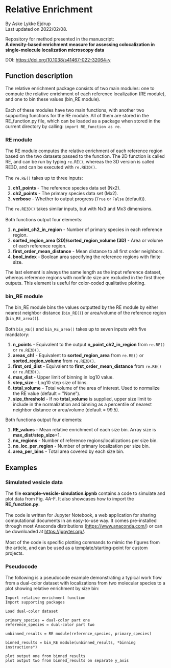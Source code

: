 # Relative Enrichment
By Aske Lykke Ejdrup
<br>
Last updated on 2022/02/08.

Repository for method presented in the manuscript:
<br>
**A density-based enrichment measure for assessing colocalization in single-molecule localization microscopy data**

DOI: https://doi.org/10.1038/s41467-022-32064-y

## Function description
The relative enrichment package consists of two main modules: one to compute the relative enrichment of each reference localization (RE module), and one to bin these values (bin_RE module).
<br><br>
Each of these modules have two main functions, with another two supporting functions for the RE module. All of them are stored in the RE_function.py file, which can be loaded as a package when stored in the current directory by calling:
`import RE_function as re`.

### RE module
The RE module computes the relative enrichment of each reference region based on the two datasets passed to the function. The 2D function is called RE, and can be run by typing `re.RE()`, whereas the 3D version is called RE3D, and can be executed with `re.RE3D()`.
<br><br>
The `re.RE()` takes up to three inputs:
1. **ch1_points** - The reference species data set (Nx2).
2. **ch2_points** - The primary species data set (Mx2).
3. **verbose** - Whether to output progress (`True` or `False` (default)).

The `re.RE3D()` takes similar inputs, but with Nx3 and Mx3 dimensions.
<br><br>
Both functions output four elements:
1. **n_point_ch2_in_region** - Number of primary species in each reference region.
2. **sorted_region_area (2D)/sorted_region_volume (3D)** - Area or volume of each reference region.
3. **first_order_mean_distance** - Mean distance to all first order neighbors.
4. **bool_index** - Boolean area specifying the reference regions with finite size.

The last element is always the same length as the input reference dataset, whereas reference regions with nonfinite size are excluded in the first three outputs. This element is useful for color-coded qualitative plotting.

### bin_RE module
The bin_RE module bins the values outputted by the RE module by either nearest neighbor distance (`bin_RE()`) or area/volume of the reference region (`bin_RE_area()`).
<br><br>
Both `bin_RE()` and `bin_RE_area()` takes up to seven inputs with five mandatory:
1. **n_points** - Equivalent to the output **n_point_ch2_in_region** from `re.RE()` or `re.RE3D()`.
2. **areas_ch1** - Equivalent to **sorted_region_area** from `re.RE()` or **sorted_region_volume** from `re.RE3D()`.
3. **first_ord_dist** - Equivalent to **first_order_mean_distance** from `re.RE()` or `re.RE3D()`.
4. **max_dist** - Upper limit of binning in log10 value.
5. **step_size** - Log10 step size of bins.
6. **total_volume** - Total volume of the area of interest. Used to normalize the RE value (default = "None").
7. **size_threshold** - If no **total_volume** is supplied, upper size limit to include in the normalization and binning as a percentile of nearest neighbor distance or area/volume (default = 99.5).

Both functions output four elements:
1. **RE_values** - Mean relative enrichment of each size bin. Array size is **max_dist**/**step_size**+1.
2. **no_regions** - Number of reference regions/localizations per size bin.
3. **no_loc_per_region** - Number of primary localization per size bin.
4. **area_per_bins** - Total area covered by each size bin.

## Examples

### Simulated vesicle data
The file **example-vesicle-simulation.ipynb** contains a code to simulate and plot data from Fig. 4A-F. It also showcases how to import the **RE_function.py**.
<br><br>
The code is written for Jupyter Notebook, a web application for sharing computational documents in an easy-to-use way. It comes pre-installed through most Anaconda distributions (https://www.anaconda.com/) or can be downloaded at https://jupyter.org/.
<br><br>
Most of the code is specific plotting commands to mimic the figures from the article, and can be used as a template/starting-point for custom projects.

### Pseudocode
The following is a pseudocode example demonstrating a typical work flow from a dual-color dataset with localizations from two molecular species to a plot showing relative enrichment by size bin:
```
Import relative enrichment function
Import supporting packages

Load dual-color dataset

primary_species = dual-color part one
reference_species = dual-color part two

unbinned_results = RE module(reference_species, primary_species)

binned_results = bin_RE module(unbinned_results, *binning instructions*)

plot output one from binned_results 
plot output two from binned_results on separate y_axis
```

